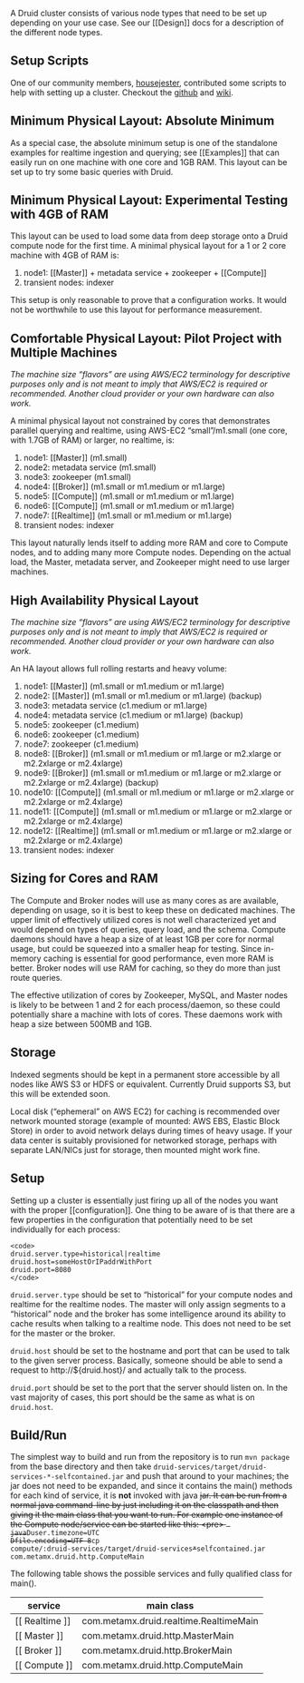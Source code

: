 A Druid cluster consists of various node types that need to be set up depending on your use case. See our [[Design]] docs for a description of the different node types.

Setup Scripts
-------------

One of our community members, [housejester](https://github.com/housejester/), contributed some scripts to help with setting up a cluster. Checkout the [github](https://github.com/housejester/druid-test-harness) and [wiki](https://github.com/housejester/druid-test-harness/wiki/Druid-Test-Harness).

Minimum Physical Layout: Absolute Minimum
-----------------------------------------

As a special case, the absolute minimum setup is one of the standalone examples for realtime ingestion and querying; see [[Examples]] that can easily run on one machine with one core and 1GB RAM. This layout can be set up to try some basic queries with Druid.

Minimum Physical Layout: Experimental Testing with 4GB of RAM
-------------------------------------------------------------

This layout can be used to load some data from deep storage onto a Druid compute node for the first time. A minimal physical layout for a 1 or 2 core machine with 4GB of RAM is:

1.  node1: [[Master]] + metadata service + zookeeper + [[Compute]]
2.  transient nodes: indexer

This setup is only reasonable to prove that a configuration works. It would not be worthwhile to use this layout for performance measurement.

Comfortable Physical Layout: Pilot Project with Multiple Machines
-----------------------------------------------------------------

*The machine size “flavors” are using AWS/EC2 terminology for descriptive purposes only and is not meant to imply that AWS/EC2 is required or recommended. Another cloud provider or your own hardware can also work.*

A minimal physical layout not constrained by cores that demonstrates parallel querying and realtime, using AWS-EC2 “small”/m1.small (one core, with 1.7GB of RAM) or larger, no realtime, is:

1.  node1: [[Master]] (m1.small)
2.  node2: metadata service (m1.small)
3.  node3: zookeeper (m1.small)
4.  node4: [[Broker]] (m1.small or m1.medium or m1.large)
5.  node5: [[Compute]] (m1.small or m1.medium or m1.large)
6.  node6: [[Compute]] (m1.small or m1.medium or m1.large)
7.  node7: [[Realtime]] (m1.small or m1.medium or m1.large)
8.  transient nodes: indexer

This layout naturally lends itself to adding more RAM and core to Compute nodes, and to adding many more Compute nodes. Depending on the actual load, the Master, metadata server, and Zookeeper might need to use larger machines.

High Availability Physical Layout
---------------------------------

*The machine size “flavors” are using AWS/EC2 terminology for descriptive purposes only and is not meant to imply that AWS/EC2 is required or recommended. Another cloud provider or your own hardware can also work.*

An HA layout allows full rolling restarts and heavy volume:

1.  node1: [[Master]] (m1.small or m1.medium or m1.large)
2.  node2: [[Master]] (m1.small or m1.medium or m1.large) (backup)
3.  node3: metadata service (c1.medium or m1.large)
4.  node4: metadata service (c1.medium or m1.large) (backup)
5.  node5: zookeeper (c1.medium)
6.  node6: zookeeper (c1.medium)
7.  node7: zookeeper (c1.medium)
8.  node8: [[Broker]] (m1.small or m1.medium or m1.large or m2.xlarge or m2.2xlarge or m2.4xlarge)
9.  node9: [[Broker]] (m1.small or m1.medium or m1.large or m2.xlarge or m2.2xlarge or m2.4xlarge) (backup)
10. node10: [[Compute]] (m1.small or m1.medium or m1.large or m2.xlarge or m2.2xlarge or m2.4xlarge)
11. node11: [[Compute]] (m1.small or m1.medium or m1.large or m2.xlarge or m2.2xlarge or m2.4xlarge)
12. node12: [[Realtime]] (m1.small or m1.medium or m1.large or m2.xlarge or m2.2xlarge or m2.4xlarge)
13. transient nodes: indexer

Sizing for Cores and RAM
------------------------

The Compute and Broker nodes will use as many cores as are available, depending on usage, so it is best to keep these on dedicated machines. The upper limit of effectively utilized cores is not well characterized yet and would depend on types of queries, query load, and the schema. Compute daemons should have a heap a size of at least 1GB per core for normal usage, but could be squeezed into a smaller heap for testing. Since in-memory caching is essential for good performance, even more RAM is better. Broker nodes will use RAM for caching, so they do more than just route queries.

The effective utilization of cores by Zookeeper, MySQL, and Master nodes is likely to be between 1 and 2 for each process/daemon, so these could potentially share a machine with lots of cores. These daemons work with heap a size between 500MB and 1GB.

Storage
-------

Indexed segments should be kept in a permanent store accessible by all nodes like AWS S3 or HDFS or equivalent. Currently Druid supports S3, but this will be extended soon.

Local disk (“ephemeral” on AWS EC2) for caching is recommended over network mounted storage (example of mounted: AWS EBS, Elastic Block Store) in order to avoid network delays during times of heavy usage. If your data center is suitably provisioned for networked storage, perhaps with separate LAN/NICs just for storage, then mounted might work fine.

Setup
-----

Setting up a cluster is essentially just firing up all of the nodes you want with the proper [[configuration]]. One thing to be aware of is that there are a few properties in the configuration that potentially need to be set individually for each process:

    <code>
    druid.server.type=historical|realtime
    druid.host=someHostOrIPaddrWithPort
    druid.port=8080
    </code>

`druid.server.type` should be set to “historical” for your compute nodes and realtime for the realtime nodes. The master will only assign segments to a “historical” node and the broker has some intelligence around its ability to cache results when talking to a realtime node. This does not need to be set for the master or the broker.

`druid.host` should be set to the hostname and port that can be used to talk to the given server process. Basically, someone should be able to send a request to http://\${druid.host}/ and actually talk to the process.

`druid.port` should be set to the port that the server should listen on. In the vast majority of cases, this port should be the same as what is on `druid.host`.

Build/Run
---------

The simplest way to build and run from the repository is to run `mvn package` from the base directory and then take `druid-services/target/druid-services-*-selfcontained.jar` and push that around to your machines; the jar does not need to be expanded, and since it contains the main() methods for each kind of service, it is **not** invoked with java ~~jar. It can be run from a normal java command-line by just including it on the classpath and then giving it the main class that you want to run. For example one instance of the Compute node/service can be started like this:
\<pre\>
<code>
java~~Duser.timezone=UTC ~~Dfile.encoding=UTF-8~~cp compute/:druid-services/target/druid-services~~\*~~selfcontained.jar com.metamx.druid.http.ComputeMain
</code>

</pre>
The following table shows the possible services and fully qualified class for main().

|service|main class|
|-------|----------|
|[[ Realtime ]]|com.metamx.druid.realtime.RealtimeMain|
|[[ Master ]]|com.metamx.druid.http.MasterMain|
|[[ Broker ]]|com.metamx.druid.http.BrokerMain|
|[[ Compute ]]|com.metamx.druid.http.ComputeMain|

